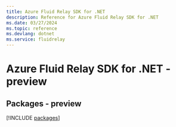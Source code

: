 ```yaml
---
title: Azure Fluid Relay SDK for .NET
description: Reference for Azure Fluid Relay SDK for .NET
ms.date: 03/27/2024
ms.topic: reference
ms.devlang: dotnet
ms.service: fluidrelay
---
```

# Azure Fluid Relay SDK for .NET - preview
## Packages - preview
[!INCLUDE [packages](fluid-relay-index.md)]